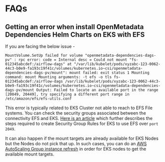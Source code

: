 # FAQs

## Getting an error when install OpenMetadata Dependencies Helm Charts on EKS with EFS

If you are facing the below issue -

```
MountVolume.SetUp failed for volume "openmetadata-dependencies-dags-pv" : rpc error: code = Internal desc = Could not mount "fs-012345abcdef:/airflow-dags" at "/var/lib/kubelet/pods/xyzabc-123-0062-44c3-b0e9-fa193c19f41c/volumes/kubernetes.io~csi/openmetadata-dependencies-dags-pv/mount": mount failed: exit status 1 Mounting command: mount Mounting arguments: -t efs -o tls fs-012345abcdef:/airflow-dags /var/lib/kubelet/pods/xyzabc-123-0062-44c3-b0e9-fa193c19f41c/volumes/kubernetes.io~csi/openmetadata-dependencies-dags-pv/mount Output: Failed to locate an available port in the range [20049, 20449], try specifying a different port range in /etc/amazon/efs/efs-utils.conf
```

This error is typically related to EKS Cluster not able to reach to EFS File systems. You can check the security groups associated between the connectivity EFS and EKS. [Here is an article](https://github.com/kubernetes-sigs/aws-efs-csi-driver/blob/master/docs/efs-create-filesystem.md) which further describes the steps required to create Security Group Rules for EKS to use EFS over `port 2049`.

It can also happen if the mount targets are already available for EKS Nodes but the Nodes do not pick that up. In such cases, you can do an [AWS AutoScaling Group instance refresh](https://docs.aws.amazon.com/autoscaling/ec2/userguide/start-instance-refresh.html) in order for EKS nodes to get the available mount targets.